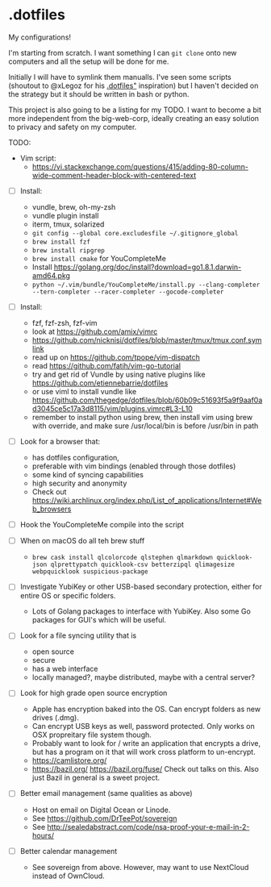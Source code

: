 # .dotfiles

My configurations!

I'm starting from scratch. I want something I can `git clone` onto new computers and 
all the setup will be done for me. 

Initially I will have to symlink them manualls. I've seen some scripts 
(shoutout to @xLegoz for his [.dotfiles"](https://github.com/xLegoz/.dotfiles) inspiration) 
but I haven't decided on the strategy but it should be written in bash or python. 

This project is also going to be a listing for my TODO. I want to become a bit more 
independent from the big-web-corp, ideally creating an easy solution to privacy and 
safety on my computer. 

TODO:

- Vim script:
  - https://vi.stackexchange.com/questions/415/adding-80-column-wide-comment-header-block-with-centered-text
  
- [ ] Install:
  - vundle, brew, oh-my-zsh
  - vundle plugin install
  - iterm, tmux, solarized
  - `git config --global core.excludesfile ~/.gitignore_global`
  - `brew install fzf`
  - `brew install ripgrep`
  - `brew install cmake` for YouCompleteMe
  - Install https://golang.org/doc/install?download=go1.8.1.darwin-amd64.pkg
  - `python ~/.vim/bundle/YouCompleteMe/install.py --clang-completer --tern-completer --racer-completer --gocode-completer`

- [ ] Install:
  - fzf, fzf-zsh, fzf-vim
  - look at https://github.com/amix/vimrc
  - https://github.com/nicknisi/dotfiles/blob/master/tmux/tmux.conf.symlink
  - read up on https://github.com/tpope/vim-dispatch
  - read https://github.com/fatih/vim-go-tutorial
  - try and get rid of Vundle by using native plugins like https://github.com/etiennebarrie/dotfiles
  - or use viml to install vundle like https://github.com/thegedge/dotfiles/blob/60b09c51693f5a9f9aaf0ad3045ce5c17a3d8115/vim/plugins.vimrc#L3-L10
  - remember to install python using brew, then install vim using brew with override, and make sure /usr/local/bin is before /usr/bin in path
- [ ] Look for a browser that:
  - has dotfiles configuration, 
  - preferable with vim bindings (enabled through those dotfiles)
  - some kind of syncing capabilities 
  - high security and anonymity
  - Check out https://wiki.archlinux.org/index.php/List_of_applications/Internet#Web_browsers
- [ ] Hook the YouCompleteMe compile into the script
- [ ] When on macOS do all teh brew stuff
  - `brew cask install qlcolorcode qlstephen qlmarkdown quicklook-json qlprettypatch quicklook-csv betterzipql qlimagesize webpquicklook suspicious-package`
  
- [ ] Investigate YubiKey or other USB-based secondary protection, either for entire OS or specific folders. 
  - Lots of Golang packages to interface with YubiKey. Also some Go packages for GUI's which will be useful.
- [ ] Look for a file syncing utility that is 
  - open source
  - secure
  - has a web interface 
  - locally managed?, maybe distributed, maybe with a central server?
- [ ] Look for high grade open source encryption
  - Apple has encryption baked into the OS. Can encrypt folders as new drives (.dmg). 
  - Can encrypt USB keys as well, password protected. Only works on OSX propreitary file system though. 
  - Probably want to look for / write an application that encrypts a drive, but has a program on it that will work cross platform to un-encrypt. 
  - https://camlistore.org/
  - https://bazil.org/ https://bazil.org/fuse/ Check out talks on this. Also just Bazil in general is a sweet project.
- [ ] Better email management (same qualities as above)
  - Host on email on Digital Ocean or Linode. 
  - See https://github.com/DrTeePot/sovereign 
  - See http://sealedabstract.com/code/nsa-proof-your-e-mail-in-2-hours/
- [ ] Better calendar management
  - See sovereign from above. However, may want to use NextCloud instead of OwnCloud. 
